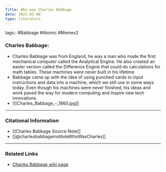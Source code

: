 ```yaml
---
Title: Who was Charles Babbage
date: 2023-03-08
type: literature
---
```

tags:: #Babbage #Atomic #Memex2 

### Charles Babbage:

-  Charles Babbage was from England, he was a man who made the first mechanical computer called the Analytical Engine. He also created an easier version called the Difference Engine that could do calculations for math tables. These machines were never built in his lifetime
- Babbage came up with the idea of using punched cards to input instructions and data into a machine, which we still use in some ways today. Even though his machines were never finished, his ideas and work paved the way for modern computing and inspire new tech innovations.
- ![[Charles_Babbage_-_1860.jpg]]

---
### Citational Information

- [[Charles Babbage Source Note]]
- [[@charlesbabbageinstituteWhoWasCharles]]

---

### Related Links
- [Charles Babbage wiki page](https://en.wikipedia.org/wiki/Charles_Babbage)